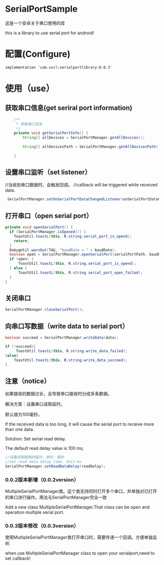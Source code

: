 # SerialPortSample

这是一个安卓关于串口使用的库

this is a library to use serial port for android!

# 配置(Configure)

```xml
implementation 'com.sscl:serialportlibrary:0.0.3'
```

# 使用（use）

## 获取串口信息(get seriral port information)

```java
    /**
     * 获取串口信息
     */
    private void getSerialPortInfo() {
        String[] allDevices = SerialPortManager.getAllDevices();
        
        String[] allDevicesPath = SerialPortManager.getAllDevicesPath();
       
    }
```

## 设置串口监听（set listener）

//当收到串口数据时，会触发回调。
//callback will be triggered while received data.

```java
 SerialPortManager.setOnSerialPortDataChangedListener(onSerialPortDataChangedListener);
```

## 打开串口（open serial port）

```java
private void openSerialPort() {
  if (SerialPortManager.isOpened()) {
    ToastUtil.toastL(this, R.string.serial_port_is_opend);
    return;
  }
  DebugUtil.warnOut(TAG, "baudRate = " + baudRate);
  boolean open = SerialPortManager.openSerialPort(serialPortPath, baudRate);
  if (open) {
      ToastUtil.toastL(this, R.string.serial_port_is_opend);
  } else {
      ToastUtil.toastL(this, R.string.serial_port_open_failed);
  }
}
```

## 关闭串口

```java
SerialPortManager.closeSerialPort();
```

## 向串口写数据（write data to serial port）

```java
boolean succeed = SerialPortManager.writeData(data);

if (!succeed){
     ToastUtil.toastL(this, R.string.write_data_failed);
}else{
    ToastUtil.toastL(this, R.string.write_data_succeed);
}
```

## 注意（notice）

如果接收的数据过长，会导致串口接收时分成多条数据。

解决方案：设置串口读取延时。

默认值为100毫秒。
 
If the received data is too long, it will cause the serial port to receive more than one data.

Solution: Set serial read delay.

The default read delay value is 100 ms;

```java
//设置读取数据的延时，单位：毫秒
//set read data delay time. Unit:ms
SerialPortManager.setReadDataDelay(readDelay);
```

### 0.0.2版本新增（0.0.2version）

MultipleSerialPortManager类。这个类支持同时打开多个串口，并单独对已打开的串口进行操作。用法与SerialPortManager完全一致

Add a new class MultipleSerialPortManager.That class can be open and operation multiple serial port.

### 0.0.3版本修改（0.0.3version）
使用MultipleSerialPortManager类打开串口时，需要传递一个回调。方便单独监听.

when use MultipleSerialPortManager class to open your serialport,need to set callback!

